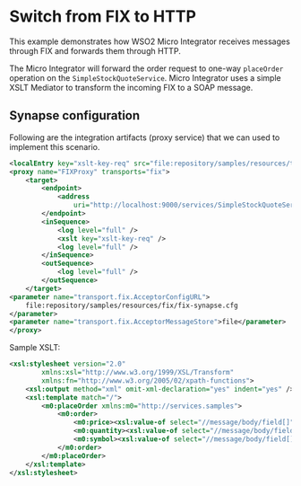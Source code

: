 # Switch from FIX to HTTP

This example demonstrates how WSO2 Micro Integrator receives messages through FIX and forwards them through HTTP.

The Micro Integrator will forward the order request to one-way `placeOrder` operation on the `SimpleStockQuoteService`. Micro Integrator uses a simple XSLT Mediator to transform the incoming FIX to a SOAP message.

## Synapse configuration

Following are the integration artifacts (proxy service) that we can used to implement this scenario.

```xml
<localEntry key="xslt-key-req" src="file:repository/samples/resources/transform/transform_fix_to_http.xslt" />
<proxy name="FIXProxy" transports="fix">
    <target>
        <endpoint>
            <address
                uri="http://localhost:9000/services/SimpleStockQuoteService" />
        </endpoint>
        <inSequence>
            <log level="full" />
            <xslt key="xslt-key-req" />
            <log level="full" />
        </inSequence>
        <outSequence>
            <log level="full" />
        </outSequence>
    </target>
<parameter name="transport.fix.AcceptorConfigURL">
    file:repository/samples/resources/fix/fix-synapse.cfg
</parameter>
<parameter name="transport.fix.AcceptorMessageStore">file</parameter>
</proxy>
```

Sample XSLT:

```xml 
<xsl:stylesheet version="2.0"
        xmlns:xsl="http://www.w3.org/1999/XSL/Transform"
        xmlns:fn="http://www.w3.org/2005/02/xpath-functions">
    <xsl:output method="xml" omit-xml-declaration="yes" indent="yes" />
    <xsl:template match="/">
        <m0:placeOrder xmlns:m0="http://services.samples">
            <m0:order>
                <m0:price><xsl:value-of select="//message/body/field[]"/></m0:price>
                <m0:quantity><xsl:value-of select="//message/body/field[]"/></m0:quantity>
                <m0:symbol><xsl:value-of select="//message/body/field[]"/></m0:symbol>
            </m0:order>
        </m0:placeOrder>
    </xsl:template>
</xsl:stylesheet>
```

<!--

## Configuring Sample FIX Applications

If you use a binary distribution of Quickfix/J, the two samples and
their configuration files are all packed to a single JAR file called
`quickfixj-examples.jar` . You will have to extract the
JAR file, modify the configuration files and pack them to a JAR file
again under the same name.

You can pass the new configuration file as a command line parameter too,
in that case you do not need to modify the
`quickfixj-examples.jar` . You can copy the config
files from `$ESB_HOME/repository/samples/resources/fix`
folder to `$QFJ_HOME/etc folder` . Execute the sample
applications from
`$QFJ_HOME/bin," "./banzai.sh/bat ../etc/banzai.cfg executor.sh/bat ../etc/executor.cfg`.

Locate and edit the FIX configuration file of the Executor  and Banzai as follows.

```java tab='executor.cfg'
[default]
    FileStorePath=examples/target/data/executor
    ConnectionType=acceptor
    StartTime=00:00:00
    EndTime=00:00:00
    HeartBtInt=30
    ValidOrderTypes=1,2,F
    SenderCompID=EXEC
    TargetCompID=SYNAPSE
    UseDataDictionary=Y
    DefaultMarketPrice=12.30

    [session]
    BeginString=FIX.4.0
    SocketAcceptPort=19876
```

```java tab='banzai.cfg'
[default]
    FileStorePath=examples/target/data/banzai
    ConnectionType=initiator
    SenderCompID=BANZAI
    TargetCompID=SYNAPSE
    SocketConnectHost=localhost
    StartTime=00:00:00
    EndTime=00:00:00
    HeartBtInt=30
    ReconnectInterval=5

    [session]
    BeginString=FIX.4.0
    SocketConnectPort=9876
```

The `FileStorePath` property in the above two files
should point to two directories in your local file system. The launcher
scripts for the sample application can be found in the bin directory of
Quickfix/J distribution.

## Configuring WSO2 ESB for FIX Samples

In order to configure WSO2 Micro Integrator to run the FIX samples given in this
guide, you will need to create some FIX configuration files as specified
below (You can find the config files from `$ESB_HOME/repository/samples/resources/fix folder`).

The `FileStorePath` property in the following two files
should point to two directories in your local file system. Once the
samples are executed, Synapse will create FIX message stores in these
two directories.

```java tab='fix-synapse.cfg'
[default]
    FileStorePath=repository/logs/fix/data
    ConnectionType=acceptor
    StartTime=00:00:00
    EndTime=00:00:00
    HeartBtInt=30
    ValidOrderTypes=1,2,F
    SenderCompID=SYNAPSE
    TargetCompID=BANZAI
    UseDataDictionary=Y
    DefaultMarketPrice=12.30

    [session]
    BeginString=FIX.4.0
    SocketAcceptPort=9876
```

```java tab='synapse-sender.cfg'
[default]
    FileStorePath=repository/logs/fix/data
    SocketConnectHost=localhost
    StartTime=00:00:00
    EndTime=00:00:00
    HeartBtInt=30
    ReconnectInterval=5
    SenderCompID=SYNAPSE
    TargetCompID=EXEC
    ConnectionType=initiator

    [session]
    BeginString=FIX.4.0
    SocketConnectPort=19876
```

## Build and run

-   You will need the sample FIX blotter that come with Quickfix/J (Banzai). Configure the blotter to establish sessions with Synapse.
-   Start the Axis2 server and deploy the `SimpleStockQuoteService` if not already deployed.
-   Start Banzai.
-   Enable FIX transport in the `Synapse axis2.xml` .
-   Configure ESB for FIX samples.
-   Open up the `ESB_HOME/repository/samples/synapse_sample_259.xml`
    file and make sure that `transport.fix.AcceptorConfigURL` property points to the `fix-synapse.cfg` file you created.

    !!! Note
        Synapse creates a new FIX session with Banzai at this point.

-   Send an order request from Banzai to Synapse. For example, Buy DELL
    1000 @ 100. User has to send a "Limit" Order because price is a
    mandatory field for `          placeOrder         ` operation.
-->